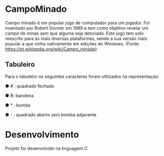 # CampoMinado

Campo minado é um popular jogo de computador para um jogador. Foi inventado por Robert
Donner em 1989 e tem como objetivo revelar um campo de minas sem que alguma seja
detonada. Este jogo tem sido reescrito para as mais diversas plataformas, sendo a sua versão
mais popular a que vinha nativamente em edições do Windows.
(Fonte: https://pt.wikipedia.org/wiki/Campo_minado)

## Tabuleiro
Para o tabuleiro os seguintes caracteres foram utilizados na representação:

<p> ● # : quadrado fechado </p>
<p> ● B: bandeira </p>
<p> ● * : bomba </p>
<p> ● - : quadrado aberto sem bomba adjacente </p>


# Desenvolvimento

Projeto foi desenvolvido na linguagem C.
